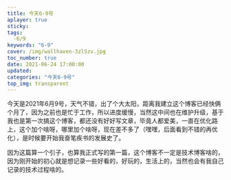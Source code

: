 ```yaml
---
title: 今天6-9号
aplayer: true
sticky:
tags:
  -6/9
keywords: "6-9"  
cover: /img/wallhaven-3zl5zv.jpg
toc_number: true
date: 2021-06-24 17:00:00
updated:
categories: "今天6-9号"
top_img: transparent
---
```



今天是2021年6月9号，天气不错，出了个大太阳，距离我建立这个博客已经快俩个月了，因为之前也是忙于工作，所以进度缓慢，当然这中间也在维护升级，基于我也是第一次搞这个博客，都还没有好好写文章，毕竟人都爱美，一直在优化路上，这个加个啥呀，哪里加个啥呀，现在差不多了（嘿嘿，后面看到不错的再优化），是时候要开始我奋笔疾书的发展史了。

因为这篇算一个引子，也算我正式写的第一篇，这个博客不一定是技术博客啥的，因为刚开始的初心就是想记录一些好看的，好玩的，生活上的，当然也会有我自己记录的技术过程啥的。



​			
